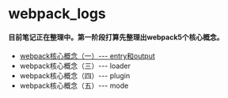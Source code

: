 # webpack_logs
#### 目前笔记正在整理中。第一阶段打算先整理出webpack5个核心概念。
+ [webpack核心概念（一）--- entry和output](https://github.com/Miracle-chen/webpack_logs/tree/main/01_entry)
+ webpack核心概念（三）--- loader
+ webpack核心概念（四）--- plugin
+ webpack核心概念（五）--- mode
